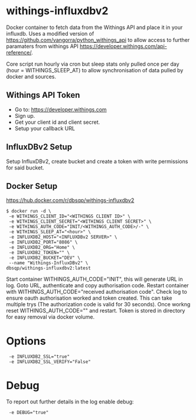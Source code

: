 # withings-influxdbv2
Docker container to fetch data from the Withings API and place it in your influxdb. Uses a modified version of https://github.com/vangorra/python_withings_api to allow access to further paramaters from withings API https://developer.withings.com/api-reference/.

Core script run hourly via cron but sleep stats only pulled once per day (hour = WITHINGS_SLEEP_AT) to allow synchronisation of data pulled by docker and sources.

## Withings API Token
- Go to: https://developer.withings.com
- Sign up.
- Get your client id and client secret.
- Setup your callback URL

## InfluxDBv2 Setup

Setup InfluxDBv2, create bucket and create a token with write permissions for said bucket.

## Docker Setup
https://hub.docker.com/r/dbsqp/withings-influxdbv2
```
$ docker run -d \
 -e WITHINGS_CLIENT_ID="<WITHINGS CLIENT ID>" \
 -e WITHINGS_CLIENT_SECRET="<WITHINGS CLIENT SECRET>" \
 -e WITHINGS_AUTH_CODE="INIT/<WITHINGS_AUTH_CODE>/-" \
 -e WITHINGS_SLEEP_AT="<hour>" \
 -e INFLUXDB2_HOST="<INFLUXDBv2 SERVER>" \
 -e INFLUXDB2_PORT="8086" \
 -e INFLUXDB2_ORG="Home" \
 -e INFLUXDB2_TOKEN="" \
 -e INFLUXDB2_BUCKET="DEV" \
 --name "Withings-InfluxDBv2" \
dbsqp/withings-influxdbv2:latest
```
Start container WITHINGS_AUTH_CODE="INIT", this will generate URL in log. Goto URL, authenticate and copy authorisation code. Restart container with WITHINGS_AUTH_CODE="received authorisation code". Check log to ensure oauth authorisation worked and token created. This can take multiple trys (The authorization code is valid for 30 seconds). Once workng reset WITHINGS_AUTH_CODE="" and restart. Token is stored in directory for easy removal via docker volume.

# Options
```
 -e INFLUXDB2_SSL="true"
 -e INFLUXDB2_SSL_VERIFY="False"
```

# Debug
To report out further details in the log enable debug:
```
 -e DEBUG="true"
```

